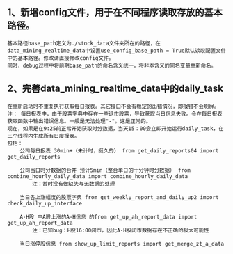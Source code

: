 ## 1、新增config文件，用于在不同程序读取存放的基本路径。
    基本路径base_path定义为./stock_data文件夹所在的路径，在data_mining_realtime_data中设置use_config_base_path = True默认读取配置文件中的基本路径。修改请直接修改config文件。
    同时，debug过程中将前期base_path的命名含义统一，将非本含义的同名变量重新命名。
    

## 2、完善data_mining_realtime_data中的daily_task
    在重新启动时不重复执行获取每日报表。其它接口不会有稳定的出错情况，即报错不会刷屏。
    注： 每日报表中，由于股票字典中存在一些退市股票，导致获取当日信息失败。会在每日报表获取函数中输出错误信息。一般是无法处理"-"。这是正常的。
    现在，如果是在9:25前正常开始获取时分数据，当天15：00会立即开始运行daily_task，在三个线程内生成所有日度报表。
    包括：
        公司每日报表 30min+（未计时，挺久的） from get_daily_reports04 import get_daily_reports

        公司当日时分数据的合并 预计5min（整合单日的十分钟时分数据） from combine_hourly_daily_data import combine_hourly_daily_data
            注：暂时没有做缺失与无数据的处理

        当日各上涨幅度的股票字典 from get_weekly_report_and_daily_up2 import check_daily_up_interface

        A-H股 中A股上涨的A-H信息 的from get_up_ah_report_data import get_up_ah_report_data
            注：已知bug：H股16:00闭市，因此A-H股闭市数据存在不正确的极大可能性

        当日涨停股信息 from show_up_limit_reports import get_merge_zt_a_data
    

